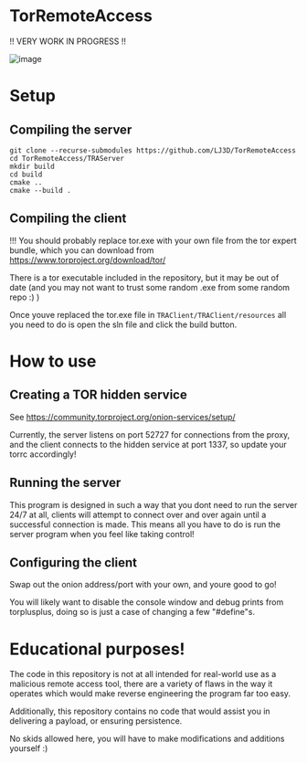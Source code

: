 # TorRemoteAccess
!! VERY WORK IN PROGRESS !!

![image](https://user-images.githubusercontent.com/65134690/212556242-96c63b4e-0faa-4404-8ef9-35898eb66ac3.png)

# Setup
## Compiling the server
```
git clone --recurse-submodules https://github.com/LJ3D/TorRemoteAccess
cd TorRemoteAccess/TRAServer
mkdir build
cd build
cmake ..
cmake --build .
```

## Compiling the client
!!! You should probably replace tor.exe with your own file from the tor expert bundle, which you can download from https://www.torproject.org/download/tor/

There is a tor executable included in the repository, but it may be out of date (and you may not want to trust some random .exe from some random repo :) )

Once youve replaced the tor.exe file in `TRAClient/TRAClient/resources` all you need to do is open the sln file and click the build button.

# How to use
## Creating a TOR hidden service
See https://community.torproject.org/onion-services/setup/

Currently, the server listens on port 52727 for connections from the proxy, and the client connects to the hidden service at port 1337, so update your torrc accordingly!

## Running the server
This program is designed in such a way that you dont need to run the server 24/7 at all, clients will attempt to connect over and over again until a successful connection is made. This means all you have to do is run the server program when you feel like taking control!

## Configuring the client
Swap out the onion address/port with your own, and youre good to go!

You will likely want to disable the console window and debug prints from torplusplus, doing so is just a case of changing a few "#define"s.

# Educational purposes!
The code in this repository is not at all intended for real-world use as a malicious remote access tool, there are a variety of flaws in the way it operates which would make reverse engineering the program far too easy.

Additionally, this repository contains no code that would assist you in delivering a payload, or ensuring persistence.

No skids allowed here, you will have to make modifications and additions yourself :)
